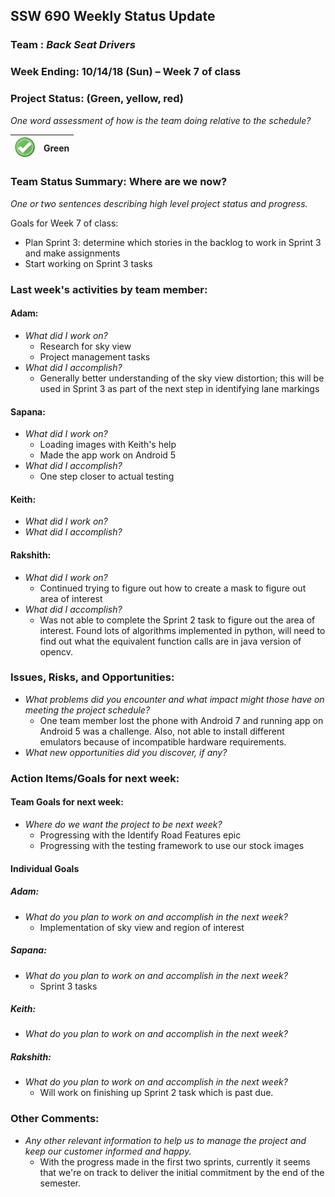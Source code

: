 ## SSW 690 Weekly Status Update 

### Team : _Back Seat Drivers_

### Week Ending: 10/14/18 (Sun) – Week 7 of class

### Project Status: (Green, yellow, red)

_One word assessment of how is the team doing relative to the schedule?_

| ![Green](https://github.com/Scarabyte/SSW690-Project/blob/master/docs/StatusUpdates/status_green.png?raw=true) | Green  |
| ----------- |:-----------:|

### Team Status Summary: Where are we now?

_One or two sentences describing high level project status and progress._

Goals for Week 7 of class:
* Plan Sprint 3: determine which stories in the backlog to work in Sprint 3 and make assignments
* Start working on Sprint 3 tasks

### Last week's activities by team member:

#### Adam:

* _What did I work on?_
  * Research for sky view
  * Project management tasks
* _What did I accomplish?_
  * Generally better understanding of the sky view distortion; this will be used in Sprint 3 as part of the next step in identifying lane markings

#### Sapana:

* _What did I work on?_
  * Loading images with Keith's help
  * Made the app work on Android 5
* _What did I accomplish?_
  * One step closer to actual testing
 
#### Keith:

* _What did I work on?_
* _What did I accomplish?_

#### Rakshith:

* _What did I work on?_
  * Continued trying to figure out how to create a mask to figure out area of interest
* _What did I accomplish?_
  * Was not able to complete the Sprint 2 task to figure out the area of interest. Found lots of algorithms implemented in python, will need to find out what the equivalent function calls are in java version of opencv.

### Issues, Risks, and Opportunities:

* _What problems did you encounter and what impact might those have on meeting the project schedule?_
  * One team member lost the phone with Android 7 and running app on Android 5 was a challenge. Also, not able to install different
    emulators because of incompatible hardware requirements. 
* _What new opportunities did you discover, if any?_

### Action Items/Goals for next week:

#### Team Goals for next week:

* _Where do we want the project to be next week?_
  * Progressing with the Identify Road Features epic
  * Progressing with the testing framework to use our stock images

#### Individual Goals

##### Adam:

* _What do you plan to work on and accomplish in the next week?_
  * Implementation of sky view and region of interest

##### Sapana:

* _What do you plan to work on and accomplish in the next week?_
  * Sprint 3 tasks

##### Keith:

* _What do you plan to work on and accomplish in the next week?_

##### Rakshith:

* _What do you plan to work on and accomplish in the next week?_
  * Will work on finishing up Sprint 2 task which is past due.

### Other Comments:

* _Any other relevant information to help us to manage the project and keep our customer informed and happy._
  * With the progress made in the first two sprints, currently it seems that we're on track to deliver the initial commitment by the end of the semester.
  
